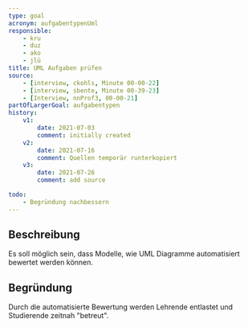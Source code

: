 ```yaml
---
type: goal
acronym: aufgabentypenUml
responsible: 
    - kru
    - duz
    - ako
    - jlü
title: UML Aufgaben prüfen
source:
    - [interview, ckohls, Minute 00-00-22]
    - [interview, sbente, Minute 00-39-23]
    - [Interview, nnProf3, 00-00-21]
partOfLargerGoal: aufgabentypen
history:
    v1:
        date: 2021-07-03
        comment: initially created
    v2:
        date: 2021-07-16
        comment: Quellen temporär runterkopiert
    v3: 
        date: 2021-07-26
        comment: add source

todo:
    - Begründung nachbessern
---
```


## Beschreibung

Es soll möglich sein, dass Modelle, wie UML Diagramme automatisiert bewertet werden können.

## Begründung

Durch die automatisierte Bewertung werden Lehrende entlastet und Studierende zeitnah "betreut".


